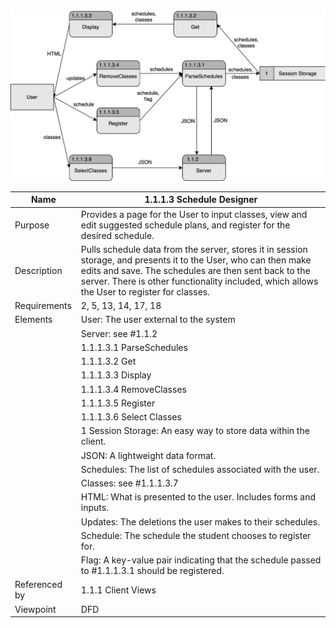 ![Design Document](TeamThreeFiles/1.1.1.3.svg)

| Name | 1.1.1.3 Schedule Designer |
| ----------- | ---------- |
| Purpose | Provides a page for the User to input classes, view and edit suggested schedule plans, and register for the desired schedule. |
| Description | Pulls schedule data from the server, stores it in session storage, and presents it to the User, who can then make edits and save. The schedules are then sent back to the server. There is other functionality included, which allows the User to register for classes. |
| Requirements | 2, 5, 13, 14, 17, 18 |
| Elements | User: The user external to the system |
|          | Server: see #1.1.2 |
|          | 1.1.1.3.1 ParseSchedules |
|          | 1.1.1.3.2 Get |
|          | 1.1.1.3.3 Display |
|          | 1.1.1.3.4 RemoveClasses |
|          | 1.1.1.3.5 Register |
|          | 1.1.1.3.6 Select Classes |
|          | 1 Session Storage: An easy way to store data within the client. |
|          | JSON: A lightweight data format. |
|          | Schedules: The list of schedules associated with the user. |
|          | Classes: see #1.1.1.3.7 |
|          | HTML: What is presented to the user. Includes forms and inputs. |
|          | Updates: The deletions the user makes to their schedules. |
|          | Schedule: The schedule the student chooses to register for. |
|          | Flag: A key-value pair indicating that the schedule passed to #1.1.1.3.1 should be registered. |
| Referenced by | 1.1.1 Client Views |
| Viewpoint | DFD |
